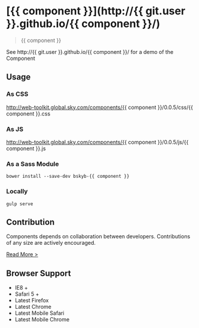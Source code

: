 [{{ component }}](http://{{ git.user }}.github.io/{{ component }}/) 
========================

> {{ component }}

See http://{{ git.user }}.github.io/{{ component }}/ for a demo of the Component

## Usage

### As CSS

http://web-toolkit.global.sky.com/components/{{ component }}/0.0.5/css/{{ component }}.css

### As JS

http://web-toolkit.global.sky.com/components/{{ component }}/0.0.5/js/{{ component }}.js

### As a Sass Module

`bower install --save-dev bskyb-{{ component }}`

### Locally

`gulp serve`

## Contribution

Components depends on collaboration between developers. Contributions of any size are actively encouraged.

[Read More >](CONTRIBUTING.md)

## Browser Support

 * IE8 +
 * Safari 5 +
 * Latest Firefox
 * Latest Chrome
 * Latest Mobile Safari
 * Latest Mobile Chrome
